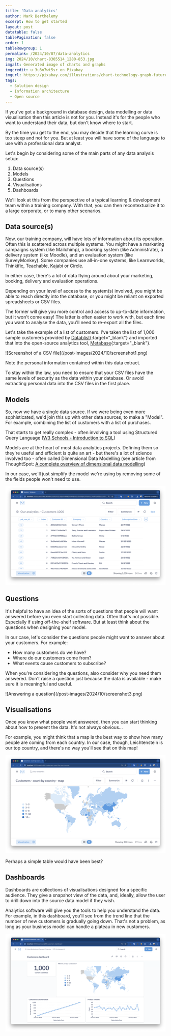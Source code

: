 ```yaml
---
title: 'Data analytics'
author: Mark Berthelemy
excerpt: How to get started
layout: post
datatable: false
tablePagination: false
order: 1
tableRowgroup: 1
permalink: /2024/10/07/data-analytics
img: 2024/10/chart-8305514_1280-853.jpg
imgalt: Generated image of charts and graphs
imgcredit: u_3u3n7wt5sr on Pixabay
imgurl: https://pixabay.com/illustrations/chart-technology-graph-future-8305514/
tags:
  - Solution design
  - Information architecture
  - Open source
---
```

If you've got a background in database design, data modelling or data visualisation then this article is not for you. Instead it's for the people who want to understand their data, but don't know where to start.

By the time you get to the end, you may decide that the learning curve is too steep and not for you. But at least you will have some of the language to use with a professional data analyst.

Let's begin by considering some of the main parts of any data analysis setup:

1. Data source(s)
3. Models
4. Questions
5. Visualisations
7. Dashboards

We'll look at this from the perspective of a typical learning & development team within a training company. With that, you can then recontextualize it to a large corporate, or to many other scenarios.

## Data source(s)

Now, our training company, will have lots of information about its operation. Often this is scattered across multiple systems. You might have a marketing campaigns system (like Mailchimp), a booking system (like Administrate), a delivery system (like Moodle), and an evaluation system (like SurveyMonkey). Some companies use all-in-one systems, like Learnworlds, Thinkific, Teachable, Kajabi or Circle.

In either case, there's a lot of data flying around about your marketing, booking, delivery and evaluation operations.

Depending on your level of access to the system(s) involved, you might be able to reach directly into the database, or you might be reliant on exported spreadsheets or CSV files.

The former will give you more control and access to up-to-date information, but it won't come easy! The latter is often easier to work with, but each time you want to analyse the data, you'll need to re-export all the files.

Let's take the example of a list of customers. I've taken the list of 1,000 sample customers provided by [Datablist](https://www.datablist.com/learn/csv/download-sample-csv-files){:target="_blank"} and imported that into the open-source analytics tool, [Metabase](https://metabase.com){:target="_blank"}.

<div class="grid">
<div markdown="1">
![Screenshot of a CSV file](/post-images/2024/10/screenshot1.png)
</div>
<div>
<article>
<p>Note the personal information contained within this data extract.</p>
<p>To stay within the law, you need to ensure that your CSV files have the same levels of security as the data within your database. Or avoid extracting personal data into the CSV files in the first place.</p>
</article>
</div>
</div>

## Models

So, now we have a single data source. If we were being even more sophisticated, we'd join this up with other data sources, to make a "Model". For example, combining the list of customers with a list of purchases.

That starts to get really complex - often involving a tool using Structured Query Language ([W3 Schools - Introduction to SQL](https://www.w3schools.com/sql/sql_intro.asp))

Models are at the heart of most data analytics projects. Defining them so they're useful and efficient is quite an art - but there's a lot of science involved too - often called Dimensional Data Modelling (see article from ThoughtSpot: [A complete overview of dimensional data modelling](https://www.thoughtspot.com/data-trends/data-modeling/dimensional-data-modeling))

In our case, we'll just simplify the model we're using by removing some of the fields people won't need to use.

![The simplified model](/post-images/2024/10/screenshot2.png)

## Questions

<div class="grid">
<div markdown="1">
It's helpful to have an idea of the sorts of questions that people will want answered before you even start collecting data. Often that's not possible. Especially if using off-the-shelf software. But at least think about the questions when designing your model.

In our case, let's consider the questions people might want to answer about your customers. For example:

- How many customers do we have?
- Where do our customers come from?
- What events cause customers to subscribe?

When you're considering the questions, also consider why you need them answered. Don't raise a question just because the data is available - make sure it is meaningful and useful.
</div>
<div markdown="1">
![Answering a question](/post-images/2024/10/screenshot3.png)
</div>
</div>


## Visualisations

Once you know what people want answered, then you can start thinking about how to present the data. It's not always obvious...

For example, you might think that a map is the best way to show how many people are coming from each country. In our case, though, Leichtenstein is our top country, and there's no way you'll see that on this map!

![Visualising countries](/post-images/2024/10/screenshot4.png)

Perhaps a simple table would have been best?

## Dashboards

Dashboards are collections of visualisations designed for a specific audience. They give a snapshot view of the data, and, ideally, allow the user to drill down into the source data model if they wish.

Analytics software will give you the tools to help you understand the data. For example, in this dashboard, you'll see from the trend line that the number of new customers is gradually going down. That's not a problem, as long as your business model can handle a plateau in new customers.

![Dashboard](/post-images/2024/10/screenshot5.png)






